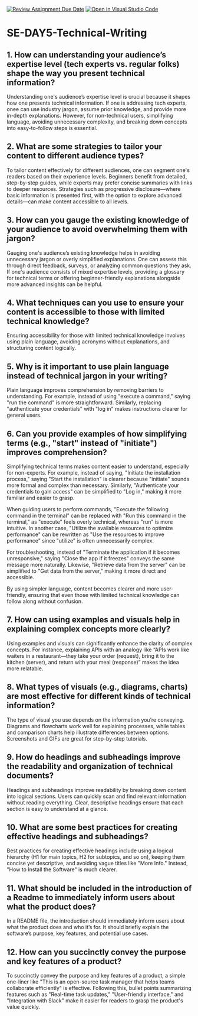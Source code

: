 [![Review Assignment Due Date](https://classroom.github.com/assets/deadline-readme-button-22041afd0340ce965d47ae6ef1cefeee28c7c493a6346c4f15d667ab976d596c.svg)](https://classroom.github.com/a/zsAR-pyY)
[![Open in Visual Studio Code](https://classroom.github.com/assets/open-in-vscode-2e0aaae1b6195c2367325f4f02e2d04e9abb55f0b24a779b69b11b9e10269abc.svg)](https://classroom.github.com/online_ide?assignment_repo_id=18483422&assignment_repo_type=AssignmentRepo)
# SE-DAY5-Technical-Writing
## 1. How can understanding your audience’s expertise level (tech experts vs. regular folks) shape the way you present technical information?

Understanding one's audience’s expertise level is crucial because it shapes how one presents technical information. If one is addressing tech experts, onee can use industry jargon, assume prior knowledge, and provide more in-depth explanations. However, for non-technical users, simplifying language, avoiding unnecessary complexity, and breaking down concepts into easy-to-follow steps is essential.

## 2. What are some strategies to tailor your content to different audience types?

To tailor content effectively for different audiences, one can segment one's readers based on their experience levels. Beginners benefit from detailed, step-by-step guides, while experts may prefer concise summaries with links to deeper resources. Strategies such as progressive disclosure—where basic information is presented first, with the option to explore advanced details—can make content accessible to all levels.

## 3. How can you gauge the existing knowledge of your audience to avoid overwhelming them with jargon?

Gauging one's audience’s existing knowledge helps in avoiding unnecessary jargon or overly simplified explanations. One can assess this through direct feedback, surveys, or analyzing common questions they ask. If one's audience consists of mixed expertise levels, providing a glossary for technical terms or offering beginner-friendly explanations alongside more advanced insights can be helpful.

## 4. What techniques can you use to ensure your content is accessible to those with limited technical knowledge?

Ensuring accessibility for those with limited technical knowledge involves using plain language, avoiding acronyms without explanations, and structuring content logically.

## 5. Why is it important to use plain language instead of technical jargon in your writing?

Plain language improves comprehension by removing barriers to understanding. For example, instead of using "execute a command," saying "run the command" is more straightforward. Similarly, replacing "authenticate your credentials" with "log in" makes instructions clearer for general users.

## 6. Can you provide examples of how simplifying terms (e.g., "start" instead of "initiate") improves comprehension?

 Simplifying technical terms makes content easier to understand, especially for non-experts. For example, instead of saying, "Initiate the installation process," saying "Start the installation" is clearer because "initiate" sounds more formal and complex than necessary. Similarly, "Authenticate your credentials to gain access" can be simplified to "Log in," making it more familiar and easier to grasp.

When guiding users to perform commands, "Execute the following command in the terminal" can be replaced with "Run this command in the terminal," as "execute" feels overly technical, whereas "run" is more intuitive. In another case, "Utilize the available resources to optimize performance" can be rewritten as "Use the resources to improve performance" since "utilize" is often unnecessarily complex.

For troubleshooting, instead of "Terminate the application if it becomes unresponsive," saying "Close the app if it freezes" conveys the same message more naturally. Likewise, "Retrieve data from the server" can be simplified to "Get data from the server," making it more direct and accessible.

By using simpler language, content becomes clearer and more user-friendly, ensuring that even those with limited technical knowledge can follow along without confusion.


## 7. How can using examples and visuals help in explaining complex concepts more clearly?

Using examples and visuals can significantly enhance the clarity of complex concepts. For instance, explaining APIs with an analogy like “APIs work like waiters in a restaurant—they take your order (request), bring it to the kitchen (server), and return with your meal (response)” makes the idea more relatable.

## 8. What types of visuals (e.g., diagrams, charts) are most effective for different kinds of technical information?

The type of visual you use depends on the information you’re conveying. Diagrams and flowcharts work well for explaining processes, while tables and comparison charts help illustrate differences between options. Screenshots and GIFs are great for step-by-step tutorials.

## 9. How do headings and subheadings improve the readability and organization of technical documents?

Headings and subheadings improve readability by breaking down content into logical sections. Users can quickly scan and find relevant information without reading everything. Clear, descriptive headings ensure that each section is easy to understand at a glance.

## 10. What are some best practices for creating effective headings and subheadings?

Best practices for creating effective headings include using a logical hierarchy (H1 for main topics, H2 for subtopics, and so on), keeping them concise yet descriptive, and avoiding vague titles like "More Info." Instead, "How to Install the Software" is much clearer.

## 11. What should be included in the introduction of a Readme to immediately inform users about what the product does?

In a README file, the introduction should immediately inform users about what the product does and who it’s for. It should briefly explain the software’s purpose, key features, and potential use cases.

## 12. How can you succinctly convey the purpose and key features of a product?

To succinctly convey the purpose and key features of a product, a simple one-liner like "This is an open-source task manager that helps teams collaborate efficiently" is effective. Following this, bullet points summarizing features such as "Real-time task updates," "User-friendly interface," and "Integration with Slack" make it easier for readers to grasp the product's value quickly.
